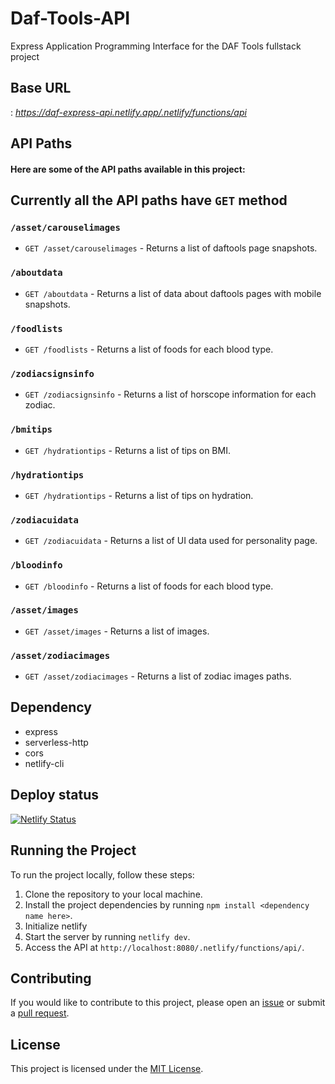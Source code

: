 # Daf-Tools-API
Express Application Programming Interface for the DAF Tools fullstack project

## Base URL
: _https://daf-express-api.netlify.app/.netlify/functions/api_

## API Paths
#### Here are some of the API paths available in this project:

## Currently all the API paths have `GET` method

### `/asset/carouselimages`
- `GET /asset/carouselimages` - Returns a list of daftools page snapshots.

### `/aboutdata`
- `GET /aboutdata` - Returns a list of data about daftools pages with mobile snapshots.

### `/foodlists`
- `GET /foodlists` - Returns a list of foods for each blood type.

### `/zodiacsignsinfo`
- `GET /zodiacsignsinfo` - Returns a list of horscope information for each zodiac.

### `/bmitips`
- `GET /hydrationtips` - Returns a list of tips on BMI.

### `/hydrationtips`
- `GET /hydrationtips` - Returns a list of tips on hydration.

### `/zodiacuidata`
- `GET /zodiacuidata` - Returns a list of UI data used for personality page.

### `/bloodinfo`
- `GET /bloodinfo` - Returns a list of foods for each blood type.

### `/asset/images`
- `GET /asset/images` - Returns a list of images.

### `/asset/zodiacimages`
- `GET /asset/zodiacimages` - Returns a list of zodiac images paths.
  
## Dependency
- express
- serverless-http
- cors
- netlify-cli

## Deploy status
[![Netlify Status](https://api.netlify.com/api/v1/badges/baf14ebf-fe8b-4005-bf50-44e10ca5e282/deploy-status)](https://app.netlify.com/sites/daf-express-api/deploys)
  
## Running the Project

To run the project locally, follow these steps:

1. Clone the repository to your local machine.
2. Install the project dependencies by running `npm install <dependency name here>`.
3. Initialize netlify
4. Start the server by running `netlify dev`.
5. Access the API at `http://localhost:8080/.netlify/functions/api/`.


## Contributing

If you would like to contribute to this project, please open an [issue](https://github.com/Bekione/Daf-Tools-API/issues) or submit a [pull request](https://github.com/Bekione/Daf-Tools-API/pulls).

## License

This project is licensed under the [MIT License](https://opensource.org/licenses/MIT).
